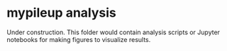 # mypileup analysis

Under construction. This folder would contain analysis scripts or Jupyter notebooks for making figures to visualize results.
